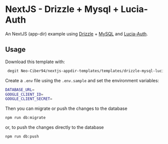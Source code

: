 # NextJS - Drizzle + Mysql + Lucia-Auth

An NextJS (app-dir) example using [Drizzle](https://orm.drizzle.team/) + [MySQL](https://hub.docker.com/_/mysql) and [Lucia-Auth](https://lucia-auth.com/).

## Usage

Download this template with:

```bash
 degit Neo-Ciber94/nextjs-appdir-templates/templates/drizzle-mysql-lucia-auth
```

Create a `.env` file using the `.env.sample` and set the environment variables:

```bash
DATABASE_URL=
GOOGLE_CLIENT_ID=
GOOGLE_CLIENT_SECRET=
```

Then you can migrate or push the changes to the database

```bash
npm run db:migrate
```

or, to push the changes directly to the database

```bash
npm run db:push
```
